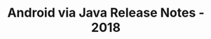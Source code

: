 ﻿---
title: Android via Java Release Notes - 2018
second_title: Aspose.Words for Java
articleTitle: Android via Java Release Notes - 2018
linktitle: Android via Java Release Notes - 2018
description: "Android via Java Release Notes - 2018 – learn about the latest updates and fixes."
type: docs
weight: 30
url: /java/android-via-java-release-notes-2018/
---

